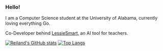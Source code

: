 ### Hello!

I am a Computer Science student at the University of Alabama, currently loving everything Go.

Co-Developer behind [LessieSmart](https://lessiesmart.com), an AI tool for teachers.

<!--
**reilandeubank/reilandeubank** is a ✨ _special_ ✨ repository because its `README.md` (this file) appears on your GitHub profile.

Here are some ideas to get you started:

- 🔭 I’m currently working on ...
- 🌱 I’m currently learning ...
- 👯 I’m looking to collaborate on ...
- 🤔 I’m looking for help with ...
- 💬 Ask me about ...
- 📫 How to reach me: ...
- 😄 Pronouns: ...
- ⚡ Fun fact: ...
-->


[![Reiland's GitHub stats](https://github-readme-stats.vercel.app/api?username=reilandeubank&theme=github_dark_dimmed)](https://github.com/anuraghazra/github-readme-stats)
[![Top Langs](https://github-readme-stats.vercel.app/api/top-langs/?username=reilandeubank&size_weight=0.5&count_weight=0.5&theme=github_dark_dimmed&layout=donut)](https://github.com/anuraghazra/github-readme-stats)
